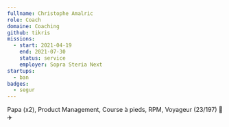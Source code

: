 ```yaml
---
fullname: Christophe Amalric
role: Coach
domaine: Coaching
github: tikris
missions:
  - start: 2021-04-19
    end: 2021-07-30
    status: service
    employer: Sopra Steria Next
startups:
  - ban
badges:
  - segur
---
```


Papa (x2), Product Management, Course à pieds, RPM, Voyageur (23/197) 🚀 ✈️ 

